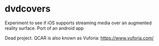 # dvdcovers
Experiment to see if iOS supports streaming media over an augmented reality surface. Port of an android app

Dead project. QCAR is also known as Vuforia: https://www.vuforia.com/
